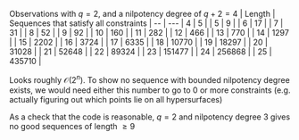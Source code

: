 Observations with $q = 2$, and a nilpotency degree of $q + 2 = 4$ 
| Length | Sequences that satisfy all constraints |
-- | --- 
| 4 | 5 |
| 5 | 9 |
| 6 | 17 |
| 7 | 31 |
| 8 | 52 |
| 9 | 92 |
| 10 | 160 |
| 11 | 282 |
| 12 | 466 |
| 13 | 770 |
| 14 | 1297 |
| 15 | 2202 |
| 16 | 3724 |
| 17 | 6335 |
| 18 | 10770 |
| 19 | 18297 |
| 20 | 31028 |
| 21 | 52648 |
| 22 | 89324 |
| 23 | 151477 |
| 24 | 256868 |
| 25 | 435710 |

Looks roughly $\mathcal{O}(2^n)$. To show no sequence with bounded nilpotency degree exists, we would need either this number to go to $0$ or more constraints (e.g. actually figuring out which points lie on all hypersurfaces)

As a check that the code is reasonable, $q = 2$ and nilpotency degree $3$ gives no good sequences of length $\geq 9$
